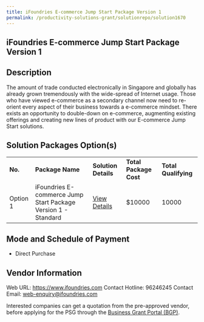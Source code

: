 ```yaml
---
title: iFoundries E-commerce Jump Start Package Version 1
permalink: /productivity-solutions-grant/solutionrepo/solution1670
---
```


## iFoundries E-commerce Jump Start Package Version 1

## Description

The amount of trade conducted electronically in Singapore and globally has already grown tremendously with the wide-spread of Internet usage. Those who have viewed e-commerce as a secondary channel now need to re-orient every aspect of their business towards a e-commerce mindset. There exists an opportunity to double-down on e-commerce, augmenting existing offerings and creating new lines of product with our E-commerce Jump Start solutions.

## Solution Packages Option(s)

<table>
<tr>
<td><b>No.</b></td>
<td><b>Package Name</b></td>
<td><b>Solution Details</b></td>
<td><b>Total Package Cost</b></td>
<td><b>Total Qualifying</b></td>
</tr>
<tr>
<td>Option 1</td>
<td>iFoundries E-commerce Jump Start Package Version 1 - Standard</td>
<td><a href='https://www.gobusiness.gov.sg/images/psg/Desensitised_iFoundries_20200498_Annex_3_Part_1.pdf'>View Details</a></td>
<td>$10000</td>
<td>10000</td>
</tr>
</table>

## Mode and Schedule of Payment

 - Direct Purchase

## Vendor Information

 Web URL: https://www.ifoundries.com 
Contact Hotline: 96246245
Contact Email: web-enquiry@ifoundries.com 


Interested companies can get a quotation from the pre-approved vendor, before applying for the PSG through the <a href='https://www.businessgrants.gov.sg/'>Business Grant Portal (BGP)</a>.

<script src="/jquery/resize-tables.js"></script>
